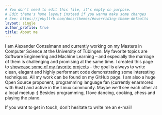 ```yaml
---
# You don't need to edit this file, it's empty on purpose.
# Edit theme's home layout instead if you wanna make some changes
# See: https://jekyllrb.com/docs/themes/#overriding-theme-defaults
layout: single
author_profile: true
title: About me
---
```

I am Alexander Conzelmann and currently working on my Masters in Computer Science at the University of Tübingen.
My favorite topics are Software Engineering and Machine Learning – and especially the marriage of them is 
challenging and promising at the same time. I created this page to [showcase some of my favorite projects](/projects) – the goal
is always to write clean, elegant and highly performant code demonstrating some interesting techniques. All my work can 
be found on my GitHub page. I am also a huge Open Source proponent, programming language fan (currently enarmored with Rust) and active in the Linux community. 
Maybe we'll see each other at a local meetup :) Besides programming, I love dancing, cooking, chess and playing the piano.


If you want to get in touch, don't hesitate to write me an e-mail!
